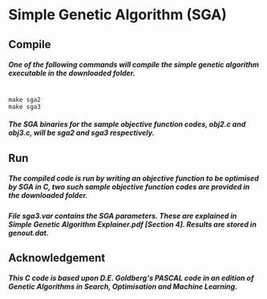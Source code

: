 # Simple Genetic Algorithm (SGA)
## Compile
##### One of the following commands will compile the simple genetic algorithm executable in the downloaded folder.
<pre><code> 
make sga2
make sga3
</code></pre>
##### The SGA binaries for the sample objective function codes, *obj2.c* and *obj3.c*, will be *sga2* and *sga3* respectively.
## Run
##### The compiled code is run by writing an objective function to be optimised by SGA in *C*, two such sample objective function codes are provided in the downloaded folder. 
##### File *sga3.var* contains the SGA parameters. These are explained in **Simple Genetic Algorithm Explainer.pdf** [Section 4]. Results are stored in *genout.dat*.

## Acknowledgement
##### This C code is based upon D.E. Goldberg's PASCAL code in an edition of Genetic Algorithms in Search, Optimisation and Machine Learning.
